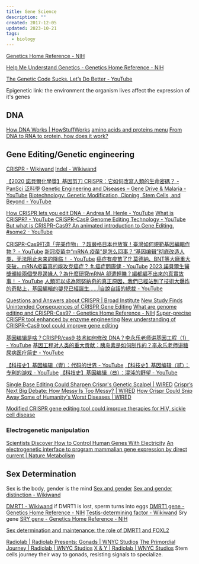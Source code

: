 ```yaml
---
title: Gene Science
description: ""
created: 2017-12-05
updated: 2023-10-21
tags:
  - biology
---
```


[Genetics Home Reference - NIH](https://ghr.nlm.nih.gov/)

[Help Me Understand Genetics - Genetics Home Reference - NIH](https://ghr.nlm.nih.gov/primer)

[The Genetic Code Sucks. Let’s Do Better - YouTube](https://www.youtube.com/watch?v=9j7oEuFrGz4)

Epigenetic link: the environment the organism lives affect the expression of it's genes

## DNA

[How DNA Works | HowStuffWorks](https://science.howstuffworks.com/life/cellular-microscopic/dna.htm/printable)
[amino acids and proteins menu](https://www.chemguide.co.uk/organicprops/aminoacidmenu.html)
[From DNA to RNA to protein, how does it work?](https://science-explained.com/theory/dna-rna-and-protein/)

## Gene Editing/Genetic engineering

[CRISPR - Wikiwand](https://www.wikiwand.com/en/CRISPR)
[Indel - Wikiwand](https://www.wikiwand.com/en/Indel)

[【2020 諾貝爾化學獎】基因剪刀 CRISPR：它如何改寫人類的生命密碼？ - PanSci 泛科學](https://pansci.asia/archives/335248)
[Genetic Engineering and Diseases – Gene Drive & Malaria - YouTube](https://www.youtube.com/watch?v=TnzcwTyr6cE)
[Biotechnology: Genetic Modification, Cloning, Stem Cells, and Beyond - YouTube](https://www.youtube.com/watch?v=OVf_ASEGuns)

[How CRISPR lets you edit DNA - Andrea M. Henle - YouTube](https://www.youtube.com/watch?v=6tw_JVz_IEc)
[What is CRISPR? - YouTube](https://www.youtube.com/watch?v=MnYppmstxIs)
[CRISPR-Cas9 Genome Editing Technology - YouTube](https://www.youtube.com/watch?v=IiPL5HgPehs)
[But what is CRISPR-Cas9? An animated introduction to Gene Editing. #some2 - YouTube](https://www.youtube.com/watch?v=ANehpGhbuF4)

[CRISPR-Cas9打造「完美作物」？超嚴格日本也放寬！臺灣如何規範基因編輯作物？ - YouTube](https://www.youtube.com/watch?v=FW2QOWDlKzA)
[新冠疫苗中“mRNA 疫苗”是怎么回事？“基因编辑”彻底改造人类，无法阻止未来的降临！ - YouTube](https://www.youtube.com/watch?v=lQyjO2KFetY)
[癌症有疫苗了!? 莫德納、BNT等大廠重大突破，mRNA疫苗真的能攻克癌症？ ft.癌症問康健 - YouTube](https://www.youtube.com/watch?v=A-QvDbb1C9c)
[2023 諾貝爾生醫獎頒給兩個學界邊緣人？為什麼研究mRNA 卻遭輕賤？編都編不出來的真實故事！ - YouTube](https://www.youtube.com/watch?v=3BucDj68UU4)
[人類可以成為阿努納奇的真正原因，我們已經站到了技術大爆炸的奇點上，基因編輯的嬰兒已經誕生……|自說自話的總裁 - YouTube](https://www.youtube.com/watch?v=8ylUQcJTDdc)

[Questions and Answers about CRISPR | Broad Institute](https://www.broadinstitute.org/what-broad/areas-focus/project-spotlight/questions-and-answers-about-crispr)
[New Study Finds Unintended Consequences of CRISPR Gene Editing](https://gizmodo.com/new-study-finds-unintended-consequences-of-crispr-gene-1827692218/amp)
[What are genome editing and CRISPR-Cas9? - Genetics Home Reference - NIH](https://ghr.nlm.nih.gov/primer/genomicresearch/genomeediting)
[Super-precise CRISPR tool enhanced by enzyme engineering](https://www.nature.com/articles/d41586-020-00340-w)
[New understanding of CRISPR-Cas9 tool could improve gene editing](https://phys.org/news/2020-07-crispr-cas9-tool-gene.amp)

[基因编辑是啥？CRISPR/cas9 技术如何修改 DNA？李永乐老师讲基因工程（1） - YouTube](https://www.youtube.com/watch?v=o1MdiW5UZh0)
[基因工程对人类的重大贡献：胰岛素是如何制作的？李永乐老师讲糖尿病医疗简史 - YouTube](https://www.youtube.com/watch?v=2UtZHz3OfJg)

[【科技史】基因编辑（壹）：代码的世界 - YouTube](https://www.youtube.com/watch?v=J-t4dB3IM9M)
[【科技史】基因编辑（贰）：专利的游戏 - YouTube](https://www.youtube.com/watch?v=t5547dPll5w)
[【科技史】基因编辑（叁）：混沌的野望 - YouTube](https://www.youtube.com/watch?v=nib-bnjNiKg)

[Single Base Editing Could Sharpen Crispr's Genetic Scalpel | WIRED](https://www.wired.com/story/new-science-could-sharpen-crisprs-gene-editing-scalpel/)
[Crispr’s Next Big Debate: How Messy Is Too Messy? | WIRED](https://www.wired.com/2017/06/crispr-mutations/)
[How Crispr Could Snip Away Some of Humanity's Worst Diseases | WIRED](https://www.wired.com/2017/05/crispr-snip-away-humanitys-worst-diseases/)

[Modified CRISPR gene editing tool could improve therapies for HIV, sickle cell disease](https://phys.org/news/2019-11-crispr-gene-tool-therapies-hiv.amp)

### Electrogenetic manipulation

[Scientists Discover How to Control Human Genes With Electricity](https://www.popularmechanics.com/science/health/a44714690/scientists-control-human-genes-with-electricity/)
[An electrogenetic interface to program mammalian gene expression by direct current | Nature Metabolism](https://www.nature.com/articles/s42255-023-00850-7)

## Sex Determination

Sex is the body, gender is the mind
[Sex and gender](https://www.coe.int/en/web/gender-matters/sex-and-gender)
[Sex and gender distinction - Wikiwand](https://www.wikiwand.com/en/Sex_and_gender_distinction)

[DMRT1 - Wikiwand](https://www.wikiwand.com/en/DMRT1) if DMRT1 is lost, sperm turns into eggs
[DMRT1 gene - Genetics Home Reference - NIH](https://ghr.nlm.nih.gov/gene/DMRT1)
[Testis-determining factor - Wikiwand](https://www.wikiwand.com/en/Testis-determining_factor) Sry gene
[SRY gene - Genetics Home Reference - NIH](https://ghr.nlm.nih.gov/gene/SRY)

[Sex determination and maintenance: the role of DMRT1 and FOXL2](https://www.ncbi.nlm.nih.gov/pmc/articles/PMC5676419/)

[Radiolab | Radiolab Presents: Gonads | WNYC Studios](https://www.wnycstudios.org/shows/radiolab/projects/radiolab-presents-gonads)
[The Primordial Journey | Radiolab | WNYC Studios](https://www.wnycstudios.org/story/theprimordialjourney/)
[X & Y | Radiolab | WNYC Studios](https://www.wnycstudios.org/story/gonads-xy)
Stem cells journey their way to gonads, resisting signals to specialize.
